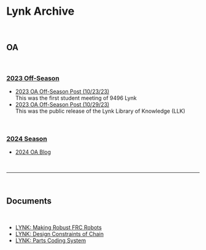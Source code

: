 # Lynk Archive

<br>

## OA

<br>

### [2023 Off-Season](./2023OffSeasonOA/index.md)
- [2023 OA Off-Season Post (10/23/23)](https://www.chiefdelphi.com/t/frc-9496-lynk-2024-build-thread-open-alliance/441524?u=jimmyy/3?u=jimmyy) <br>
This was the first student meeting of 9496 Lynk
- [2023 OA Off-Season Post (10/29/23)](https://www.chiefdelphi.com/t/frc-9496-lynk-2024-build-thread-open-alliance/441524/8?u=jimmyy) <br>
This was the public release of the Lynk Library of Knowledge (LLK)

<br>

### [2024 Season](./2024SeasonOA/index.md)
- [2024 OA Blog](https://www.chiefdelphi.com/t/frc-9496-lynk-2024-build-thread-open-alliance/441524?u=jimmyy)

<br>

***

<br>

## Documents

<br>

- [LYNK: Making Robust FRC Robots](https://docs.google.com/document/d/1Qt6DSVOIRh5dXyzQ9Q3VipjBpd12ozPSDN2LOaZLYqo/edit?usp=sharing)
- [LYNK: Design Constraints of Chain](https://docs.google.com/document/d/1m06TxMAqUlIHKjY84uFjRJwLsTOlEjOfFqxZBVQKsck/edit?usp=sharing)
- [LYNK: Parts Coding System](https://docs.google.com/document/d/1AxjovjDQV9VLWG0vvZujM-4wMK7v6N10FWTSsmSrQFU/edit?usp=sharing)

<br>
